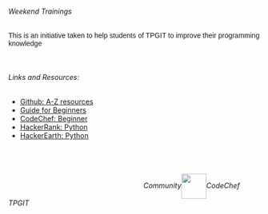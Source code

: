 ###### Weekend Trainings

<p style="font-family: Arial">This is an initiative taken to help students of TPGIT to improve their programming knowledge</p>

<br/>

###### Links and Resources:
 <p style="font-family: Arial">
 
 * <a href="https://github.com/dipakkr/A-to-Z-Resources-for-Students">Github: A-Z resources</a>
 * <a href="https://github.com/CodeChefVIT/resources">Guide for Beginners</a>
 * <a href="https://www.codechef.com/problems/school/">CodeChef: Beginner</a>
 * <a href="https://www.hackerrank.com/domains/python">HackerRank: Python</a>
 * <a href="https://www.hackerearth.com/practice/python">HackerEarth: Python</a>
  
  </p>
  
  <br/><br/>

######  &nbsp;&emsp;&emsp;&emsp;&emsp;&emsp;&emsp;&emsp;&emsp;&emsp;&emsp;&emsp;&emsp;&emsp;&emsp;&emsp;&emsp;&emsp;&emsp;&emsp;Community<img src="https://media.giphy.com/media/1S9kD6xm4601O/giphy.gif" width='50' height='50' align="center" >CodeChef TPGIT
